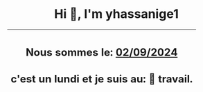 <h1 align='center'>Hi 👋, I'm yhassanige1</h1>
<div align='center'>

|<h2 align='center'>Nous sommes le: <u>02/09/2024</u></h2><h2 align='center'>c'est un lundi et je suis au: 🏢 travail.</h2>|
|---
</div>